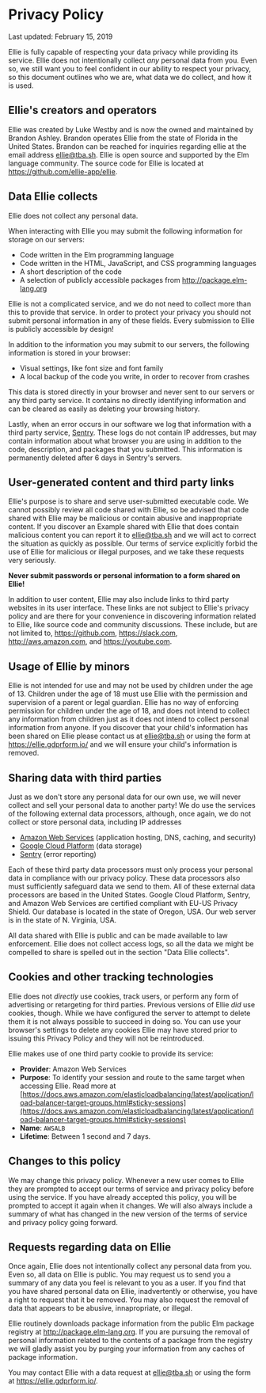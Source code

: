# Privacy Policy

Last updated: February 15, 2019

Ellie is fully capable of respecting your data privacy while providing its service. Ellie does not intentionally collect _any_ personal data from you. Even so, we still want you to feel confident in our ability to respect your privacy, so this document outlines who we are, what data we do collect, and how it is used.

## Ellie's creators and operators

Ellie was created by Luke Westby and is now the owned and maintained by Brandon Ashley. Brandon operates Ellie from the state of Florida in the United States. Brandon can be reached for inquiries regarding ellie at the email address ellie@tba.sh. Ellie is open source and supported by the Elm language community. The source code for Ellie is located at https://github.com/ellie-app/ellie.

## Data Ellie collects

Ellie does not collect any personal data.

When interacting with Ellie you may submit the following information for storage on our servers:

- Code written in the Elm programming language
- Code written in the HTML, JavaScript, and CSS programming languages
- A short description of the code
- A selection of publicly accessible packages from http://package.elm-lang.org

Ellie is not a complicated service, and we do not need to collect more than this to provide that service. In order to protect your privacy you should not submit personal information in any of these fields. Every submission to Ellie is publicly accessible by design!

In addition to the information you may submit to our servers, the following information is stored in your browser:

- Visual settings, like font size and font family
- A local backup of the code you write, in order to recover from crashes

This data is stored directly in your browser and never sent to our servers or any third party service. It contains no directly identifying information and can be cleared as easily as deleting your browsing history.

Lastly, when an error occurs in our software we log that information with a third party service, [Sentry](https://sentry.io). These logs do not contain IP addresses, but may contain information about what browser you are using in addition to the code, description, and packages that you submitted. This information is permanently deleted after 6 days in Sentry's servers.

## User-generated content and third party links

Ellie's purpose is to share and serve user-submitted executable code. We cannot possibly review all code shared with Ellie, so be advised that code shared with Ellie may be malicious or contain abusive and inappropriate content. If you discover an Example shared with Ellie that does contain malicious content you can report it to ellie@tba.sh and we will act to correct the situation as quickly as possible. Our terms of service explicitly forbid the use of Ellie for malicious or illegal purposes, and we take these requests very seriously.

**Never submit passwords or personal information to a form shared on Ellie!**

In addition to user content, Ellie may also include links to third party websites in its user interface. These links are not subject to Ellie's privacy policy and are there for your convenience in discovering information related to Ellie, like source code and community discussions. These include, but are not limited to, https://github.com, https://slack.com, http://aws.amazon.com, and https://youtube.com.

## Usage of Ellie by minors

Ellie is not intended for use and may not be used by children under the age of 13. Children under the age of 18 must use Ellie with the permission and supervision of a parent or legal guardian. Ellie has no way of enforcing permission for children under the age of 18, and does not intend to collect any information from children just as it does not intend to collect personal information from anyone. If you discover that your child's information has been shared on Ellie please contact us at ellie@tba.sh or using the form at https://ellie.gdprform.io/ and we will ensure your child's information is removed.

## Sharing data with third parties

Just as we don't store any personal data for our own use, we will never collect and sell your personal data to another party! We do use the services of the following external data processors, although, once again, we do not collect or store personal data, including IP addresses

- [Amazon Web Services](https://aws.amazon.com) (application hosting, DNS, caching, and security)
- [Google Cloud Platform](https://cloud.google.com) (data storage)
- [Sentry](https://sentry.io) (error reporting)

Each of these third party data processors must only process your personal data in compliance with our privacy policy. These data processors also must sufficiently safeguard data we send to them. All of these external data processors are based in the United States. Google Cloud Platform, Sentry, and Amazon Web Services are certified compliant with EU-US Privacy Shield. Our database is located in the state of Oregon, USA. Our web server is in the state of N. Virginia, USA.

All data shared with Ellie is public and can be made available to law enforcement. Ellie does not collect access logs, so all the data we might be compelled to share is spelled out in the section "Data Ellie collects".

## Cookies and other tracking technologies

Ellie does not _directly_ use cookies, track users, or perform any form of advertising or retargeting for third parties. Previous versions of Ellie _did_ use cookies, though. While we have configured the server to attempt to delete them it is not always possible to succeed in doing so. You can use your browser's settings to delete any cookies Ellie may have stored prior to issuing this Privacy Policy and they will not be reintroduced.

Ellie makes use of one third party cookie to provide its service:

- **Provider**: Amazon Web Services
- **Purpose**: To identify your session and route to the same target when accessing Ellie. Read more at [https://docs.aws.amazon.com/elasticloadbalancing/latest/application/load-balancer-target-groups.html#sticky-sessions](https://docs.aws.amazon.com/elasticloadbalancing/latest/application/load-balancer-target-groups.html#sticky-sessions)
- **Name**: `AWSALB`
- **Lifetime**: Between 1 second and 7 days.

## Changes to this policy

We may change this privacy policy. Whenever a new user comes to Ellie they are prompted to accept our terms of service and privacy policy before using the service. If you have already accepted this policy, you will be prompted to accept it again when it changes. We will also always include a summary of what has changed in the new version of the terms of service and privacy policy going forward.

## Requests regarding data on Ellie

Once again, Ellie does not intentionally collect any personal data from you. Even so, all data on Ellie is public. You may request us to send you a summary of any data you feel is relevant to you as a user. If you find that you have shared personal data on Ellie, inadvertently or otherwise, you have a right to request that it be removed. You may also request the removal of data that appears to be abusive, innapropriate, or illegal.

Ellie routinely downloads package information from the public Elm package registry at http://package.elm-lang.org. If you are pursuing the removal of personal information related to the contents of a package from the registry we will gladly assist you by purging your information from any caches of package information.

You may contact Ellie with a data request at ellie@tba.sh or using the form at https://ellie.gdprform.io/.
